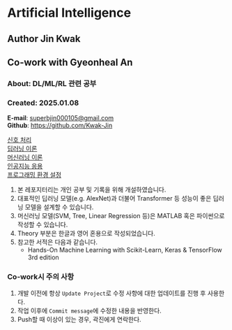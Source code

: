 # Artificial Intelligence
## Author Jin Kwak
## Co-work with Gyeonheal An
### About: DL/ML/RL 관련 공부
### Created: 2025.01.08
**E-mail**: superbjin000105@gmail.com  
**Github**: https://github.com/Kwak-Jin   

[신호 처리](https://github.com/Kwak-Jin/Artificial-Intelligence/blob/master/Theories/SignalProcessing.md)    
[딥러닝 이론](https://github.com/Kwak-Jin/Artificial-Intelligence/blob/master/Theories/DeepLearning.md)  
[머신러닝 이론](https://github.com/Kwak-Jin/Artificial-Intelligence/blob/master/Theories/MachineLearning.md)  
[인공지능 응용](https://github.com/Kwak-Jin/Artificial-Intelligence/blob/master/Theories/AI-Application.md)    
[프로그래밍 환경 설정](https://github.com/Kwak-Jin/DeepLearning/blob/master/Setup.md)    
    
1. 본 레포지터리는 개인 공부 및 기록을 위해 개설하였습니다.
2. 대표적인 딥러닝 모델(e.g. AlexNet)과 더불어 Transformer 등 성능이 좋은 딥러닝 모델을 설계할 수 있습니다.
3. 머신러닝 모델(SVM, Tree, Linear Regression 등)은 MATLAB 혹은 파이썬으로 작성할 수 있습니다.
4. Theory 부분은 한글과 영어 혼용으로 작성되었습니다.
5. 참고한 서적은 다음과 같습니다.
   - Hands-On Machine Learning with Scikit-Learn, Keras & TensorFlow 3rd edition

### Co-work시 주의 사항
1. 개발 이전에 항상 `Update Project`로 수정 사항에 대한 업데이트를 진행 후 사용한다.   
2. 작업 이후에 `Commit message`에 수정한 내용을 반영한다.   
3. Push할 때 이상이 있는 경우, 곽진에게 연락한다.   